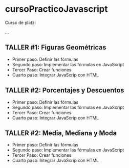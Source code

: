 # cursoPracticoJavascript
Curso de platzi

...

## TALLER #1: Figuras Geométricas

- Primer paso: Definir las fórmulas
- Segundo paso: Implementar las fórmulas en JavaScript
- Tercer Paso: Crear funciones
- Cuarto paso: Integrar JavaScrip con HTML

## TALLER #2: Porcentajes y Descuentos

- Primer paso: Definir las fórmulas
- Segundo paso: Implementar las fórmulas en JavaScript
- Tercer Paso: Crear funciones
- Cuarto paso: Integrar JavaScrip con HTML

## TALLER #2: Media, Mediana y Moda

- Primer paso: Definir las fórmulas
- Segundo paso: Implementar las fórmulas en JavaScript
- Tercer Paso: Crear funciones
- Cuarto paso: Integrar JavaScrip con HTML
